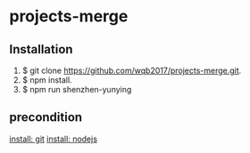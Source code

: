 # projects-merge

## Installation

1. $ git clone https://github.com/wqb2017/projects-merge.git.
2. $ npm install.
3. $ npm run shenzhen-yunying

## precondition

[install: git](https://git-scm.com/downloads)
[install: nodejs](http://nodejs.cn/download/)
